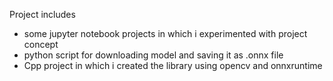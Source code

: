 Project includes
* some jupyter notebook projects in which i experimented with project concept
* python script for downloading model and saving it as .onnx file
* Cpp project in which i created the library using opencv and onnxruntime
